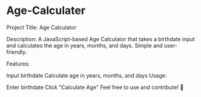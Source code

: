 # Age-Calculater
Project Title: Age Calculator

Description:
A JavaScript-based Age Calculator that takes a birthdate input and calculates the age in years, months, and days. Simple and user-friendly.

Features:

Input birthdate
Calculate age in years, months, and days
Usage:

Enter birthdate
Click "Calculate Age"
Feel free to use and contribute! 🎉 
